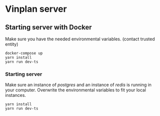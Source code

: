 # Vinplan server


## Starting server with Docker

Make sure you have the needed environmental variables. (contact trusted entity)

```shell
docker-compose up
yarn install
yarn run dev-ts 
```

### Starting server 

Make sure an instance of *postgres* and an instance of *redis* is running in your computer.
Overwrite the environmental variables to fit your local instances.

```shell
yarn install
yarn run dev-ts 
```
